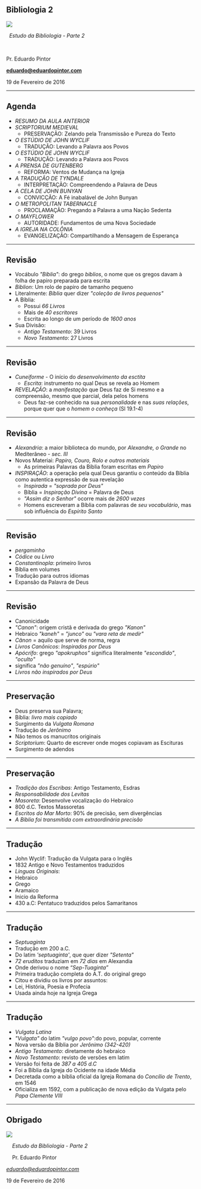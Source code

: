 <!--

WARNING!! DON'T EDIT THE FILE README.md on the root of the project, that one is a GENERATED FILE!

You should just edit the source file at src/README.md - the one which stars with ## Bibliologia 2

-->

## Bibliologia 2

<img src="img/biblia.jpg" class="logo" />

&nbsp;
*Estudo da Bibliologia - Parte 2*

&nbsp;
&nbsp;

Pr. Eduardo Pintor

**eduardo@eduardopintor.com**

19 de Fevereiro de 2016

---

## Agenda

- *RESUMO DA AULA ANTERIOR*
- *SCRIPTORIUM MEDIEVAL*
  - PRESERVA&Ccedil;&Atilde;O: Zelando pela Transmiss&atilde;o e Pureza do Texto
- *O EST&Uacute;DIO DE JOHN WYCLIF*
  - TRADU&Ccedil;&Atilde;O: Levando a Palavra aos Povos
- *O EST&Uacute;DIO DE JOHN WYCLIF*
  - TRADU&Ccedil;&Atilde;O: Levando a Palavra aos Povos
- *A PRENSA DE  GUTENBERG*
  - REFORMA: Ventos de Mudan&ccedil;a na Igreja
- *A TRADU&Ccedil;&Atilde;O DE TYNDALE*
  - INTERPRETA&Ccedil;&Atilde;O: Compreendendo a Palavra de Deus
- *A CELA DE JOHN BUNYAN*
  - CONVIC&Ccedil;&Atilde;O: A F&eacute; inabal&aacute;vel de John Bunyan
- *O METROPOLITAN TABERNACLE*
  - PROCLAMA&Ccedil;&Atilde;O: Pregando a Palavra a uma Na&ccedil;&atilde;o Sedenta
- *O MAYFLOWER*
  - AUTORIDADE: Fundamentos de uma Nova Sociedade
- *A IGREJA NA COL&Ocirc;NIA*
  - EVANGELIZA&Ccedil;&Atilde;O: Compartilhando a Mensagem de Esperan&ccedil;a

---

## Revis&atilde;o
- Voc&aacute;bulo *&quot;B&iacute;blia&quot;*: do grego *biblios*, o nome que os gregos davam &agrave; folha de papiro preparada para escrita
- *Biblion*: Um rolo de papiro de tamanho pequeno
- Literalmente: *B&iacute;blia* quer dizer *&quot;cole&ccedil;&atilde;o de livros pequenos&quot;*
- A B&iacute;blia:
  - Possui *66 Livros*
  - Mais de *40 escritores*
  - Escrita ao longo de um per&iacute;odo de *1600 anos*
- Sua Divis&atilde;o:
  - *Antigo Testamento*: 39 Livros
  - *Novo Testamento*: 27 Livros

----

## Revis&atilde;o
- *Cuneiforme* - O in&iacute;cio do *desenvolvimento da esctita*
  - *Escrita*: instrumento no qual Deus se revela ao Homem 
- *REVELA&Ccedil;&Atilde;O*: a *manifesta&ccedil;&atilde;o* que Deus faz de Si mesmo e a compreens&atilde;o, mesmo que parcial, dela pelos homens
  - Deus faz-se conhecido na sua *personalidade* e nas *suas rela&ccedil;&otilde;es*, porque quer que o *homem o conhe&ccedil;a* (Sl 19.1-4)

----

## Revis&atilde;o
- *Alexandria*: a maior biblioteca do mundo, por *Alexandre, o Grande* no Mediter&acirc;neo - *sec. III*
- Novos Materiai: *Papiro, Couro, Rolo e outros materiais*
  - As primeiras Palavras da B&iacute;blia foram escritas em *Papiro*
- *INSPIRA&Ccedil;&Atilde;O*: a opera&ccedil;&atilde;o pela qual Deus garantiu o conte&uacute;do da B&iacute;blia como autentica express&atilde;o de sua revela&ccedil;&atilde;o
  - *Inspirada* = *&quot;soprada por Deus&quot;*
  - B&iacute;blia = *Inspira&ccedil;&atilde;o Divina* = Palavra de Deus
  - *&quot;Assim diz o Senhor&quot;* ocorre mais de *2600 vezes*
  - Homens escreveram a B&iacute;blia com palavras de *seu vocabul&aacute;rio*, mas sob influ&ecirc;ncia do *Esp&iacute;rito Santo*

----

## Revis&atilde;o
- *pergaminho*
- *C&oacute;dice* ou *Livro*
- *Constantinopla*: primeiro livros
- B&iacute;blia em volumes
- Tradu&ccedil;&atilde;o para outros idiomas
- Expans&atilde;o da Palavra de Deus

----

## Revis&atilde;o
- Canonicidade
 - *&quot;Canon&quot;*: origem crist&atilde; e derivada do grego *&quot;Kanon&quot;*
 - Hebraico *&quot;kaneh&quot;* = *&quot;junco&quot;* ou *&quot;vara reta de medir&quot;*
 - *C&acirc;non* = aquilo que serve de norma, regra
 - *Livros Can&ocirc;nicos*: *Inspirados por Deus*
 - *Ap&oacute;crifo*: grego *&quot;apokruphos&quot;* significa literalmente *&quot;escondido&quot;*, *&quot;oculto&quot;*
  - significa *&quot;n&atilde;o genu&iacute;no&quot;*, *&quot;esp&uacute;rio&quot;*
  - *Livros n&atilde;o inspirados por Deus*

---

## Preserva&ccedil;&atilde;o
  - Deus preserva sua Palavra;
  - B&iacute;blia: *livro mais copiado*
  - Surgimento da *Vulgata Romana*
  - Tradu&ccedil;&atilde;o de *Jer&ocirc;nimo*
  - N&atilde;o temos os manucritos originais
  - *Scriptorium*: Quarto de escrever onde moges copiavam as Escituras
  - Surgimento de adendos

----

## Preserva&ccedil;&atilde;o
  - *Tradi&ccedil;&atilde;o dos Escribas*: Antigo Testamento, Esdras
  - *Responsabilidade dos Levitas*
  - *Masoreta*: Desenvolve vocaliza&ccedil;&atilde;o do Hebra&iacute;co
  - 800 d.C. Textos Massoretas
  - *Escritos do Mar Morto*: 90% de precis&atilde;o, sem diverg&ecirc;ncias
  - *A B&iacute;blia foi transmitida com extraordin&aacute;ria precis&atilde;o*

---

## Tradu&ccedil;&atilde;o
 - John Wyclif: Tradu&ccedil;&atilde;o da Vulgata para o Ingl&ecirc;s
 - 1832 Antigo e Novo Testamentos traduzidos
 - *Linguas Originais*:
  - Hebraico
  - Grego
  - Aramaico
 - Inicio da Reforma
 - 430 a.C: Pentatuco traduzidos pelos Samaritanos

----

## Tradu&ccedil;&atilde;o
- *Septuaginta*
 - Tradu&ccedil;&atilde;o em 200 a.C.
 - Do latim *'septuaginta'*, que quer dizer *&quot;Setenta&quot;* 
 - *72 eruditos* traduziam em *72 dias* em Alexandia
 - Onde derivou o nome *&ldquo;Sep-Tuaginta&rdquo;*
 - Primeira tradu&ccedil;&atilde;o completa do A.T. do original grego
- Citou e dividiu os livros por assuntos:
 - Lei, Hist&oacute;ria, Poesia e Profecia
- Usada ainda hoje na Igreja Grega

----

## Tradu&ccedil;&atilde;o
- *Vulgata Latina*
 - *&quot;Vulgata&quot;* do latim *&quot;vulgo povo&quot;*:do povo, popular, corrente
 - Nova vers&atilde;o da B&iacute;blia por *Jer&ocirc;nimo (342-420)*
 - *Antigo Testamento*: diretamente do hebraico
 - *Novo Testamento*: revisto de vers&otilde;es em latim
 - Vers&atilde;o foi feita de *387 a 405 d.C*
 - Foi a B&iacute;blia da Igreja do Ocidente na idade M&eacute;dia
 - Decretada como a b&iacute;blia oficial da Igreja Romana do *Conc&iacute;lio de Trento*, em 1546
 - Oficializa em 1592, com a  publica&ccedil;&atilde;o de nova edi&ccedil;&atilde;o da Vulgata pelo *Papa Clemente VIII*

---

## Obrigado

<img src="img/biblia.jpg" class="logo" />

&nbsp;
&nbsp;
*Estudo da Bibliologia - Parte 2*

&nbsp;
&nbsp;
Pr. Eduardo Pintor

*eduardo@eduardopintor.com*

19 de Fevereiro de 2016
